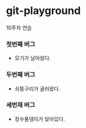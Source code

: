 # git-playground
10주차 연습

### 첫번째 버그
- 모기가 날아왔다.

### 두번째 버그
- 쇠똥구리가 굴러왔다.

### 세번재 버그
- 장수풍뎅이가 앉아있다.